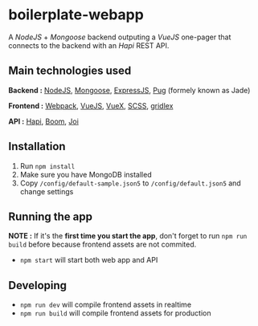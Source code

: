 # boilerplate-webapp

A *NodeJS* + *Mongoose* backend outputing a *VueJS* one-pager that connects to the backend with an *Hapi* REST API.

## Main technologies used

**Backend :** [NodeJS](https://nodejs.org), [Mongoose](https://github.com/Automattic/mongoose), [ExpressJS](https://github.com/expressjs/express), [Pug](https://github.com/pugjs/pug) (formely known as Jade)

**Frontend :** [Webpack](https://github.com/webpack/webpack), [VueJS](https://github.com/vuejs/vue), [VueX](https://github.com/vuejs/vuex), [SCSS](https://github.com/sass/sass), [gridlex](https://github.com/devlint/gridlex)

**API :** [Hapi](https://github.com/hapijs/hapi), [Boom](https://github.com/hapijs/boom), [Joi](https://github.com/hapijs/joi)

## Installation

1. Run `npm install`
2. Make sure you have MongoDB installed
3. Copy `/config/default-sample.json5` to `/config/default.json5` and change settings

## Running the app

**NOTE :** If it's the **first time you start the app**, don't forget to run `npm run build` before because frontend assets are not commited.

- `npm start` will start both web app and API

## Developing

- `npm run dev` will compile frontend assets in realtime
- `npm run build` will compile frontend assets for production

